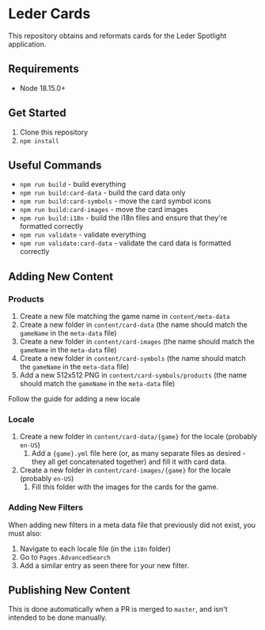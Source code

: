 # Leder Cards

This repository obtains and reformats cards for the Leder Spotlight application.

## Requirements

- Node 18.15.0+

## Get Started

1. Clone this repository
1. `npm install`

## Useful Commands

- `npm run build` - build everything
- `npm run build:card-data` - build the card data only
- `npm run build:card-symbols` - move the card symbol icons
- `npm run build:card-images` - move the card images
- `npm run build:i18n` - build the i18n files and ensure that they're formatted correctly
- `npm run validate` - validate everything
- `npm run validate:card-data` - validate the card data is formatted correctly

## Adding New Content

### Products

1. Create a new file matching the game name in `content/meta-data`
1. Create a new folder in `content/card-data` (the name should match the `gameName` in the `meta-data` file)
1. Create a new folder in `content/card-images` (the name should match the `gameName` in the `meta-data` file)
1. Create a new folder in `content/card-symbols` (the name should match the `gameName` in the `meta-data` file)
1. Add a new 512x512 PNG in `content/card-symbols/products` (the name should match the `gameName` in the `meta-data` file)

Follow the guide for adding a new locale

### Locale

1. Create a new folder in `content/card-data/{game}` for the locale (probably `en-US`)
   1. Add a `{game}.yml` file here (or, as many separate files as desired - they all get concatenated together) and fill it with card data.
1. Create a new folder in `content/card-images/{game}` for the locale (probably `en-US`)
   1. Fill this folder with the images for the cards for the game.

### Adding New Filters

When adding new filters in a meta data file that previously did not exist, you must also:

1. Navigate to each locale file (in the `i18n` folder)
1. Go to `Pages.AdvancedSearch`
1. Add a similar entry as seen there for your new filter.

## Publishing New Content

This is done automatically when a PR is merged to `master`, and isn't intended to be done manually.
